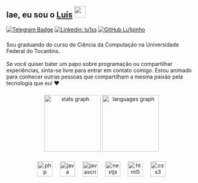 ## Iae, eu sou o [Luís](https://https://github.com/lu1pinho) <img src="https://emojis.slackmojis.com/emojis/images/1699659569/74744/huh.gif?1699659569" width="30"/> 

<!--[![Twitter: ](https://img.shields.io/twitter/follow/?style=social)](https://twitter.com/) -->
[![Telegram Badge](https://img.shields.io/badge/-@lu1pinho-0088CC?style=flat&logo=Telegram&logoColor=white)](https://t.me/lu1pinho "Fale comigo pelo telegram :3")
[![Linkedin: lu1ss](https://img.shields.io/badge/-lu1ss-blue?style=flat-square&logo=Linkedin&logoColor=white&link=https://www.linkedin.com/in/lu1ss/)](https://www.linkedin.com/in/lu1ss/)
[![GitHub Lu1pinho](https://img.shields.io/github/followers/lu1pinho?label=follow&style=social)](https://github.com/lu1pinho)

###

<p align="left">Sou graduando do curso de Ciência da Computação na Universidade Federal do Tocantins.<br><br>Se você quiser bater um papo sobre programação ou compartilhar experiências, sinta-se livre para entrar em contato comigo. Estou animado para conhecer outras pessoas que compartilham a mesma paixão pela tecnologia que eu! ❤️</p>

###

<div align="center">
  <img src="https://github-readme-stats.vercel.app/api?username=lu1pinho&hide_title=false&hide_rank=false&show_icons=true&include_all_commits=true&count_private=true&disable_animations=false&theme=dark&locale=en&hide_border=false&order=1&custom_title=Lu1pinho%C2%B4s%20GitHub%20Stats" height="150" alt="stats graph"  />
  <img src="https://github-readme-stats.vercel.app/api/top-langs?username=lu1pinho&locale=en&hide_title=false&layout=compact&card_width=320&langs_count=5&theme=dark&hide_border=false&order=2" height="150" alt="languages graph"  />
</div>

###

<div align="center">
  <img src="https://cdn.jsdelivr.net/gh/devicons/devicon/icons/php/php-original.svg" height="40" alt="php logo"  />
  <img width="12" />
  <img src="https://cdn.jsdelivr.net/gh/devicons/devicon/icons/java/java-original.svg" height="40" alt="java logo"  />
  <img width="12" />
  <img src="https://cdn.jsdelivr.net/gh/devicons/devicon/icons/javascript/javascript-original.svg" height="40" alt="javascript logo"  />
  <img width="12" />
  <img src="https://cdn.jsdelivr.net/gh/devicons/devicon/icons/nextjs/nextjs-line.svg" height="40" alt="nextjs logo"  />
  <img width="12" />
  <img src="https://cdn.jsdelivr.net/gh/devicons/devicon/icons/html5/html5-original.svg" height="40" alt="html5 logo"  />
  <img width="12" />
  <img src="https://cdn.jsdelivr.net/gh/devicons/devicon/icons/css3/css3-original.svg" height="40" alt="css3 logo"  />
</div>

###
